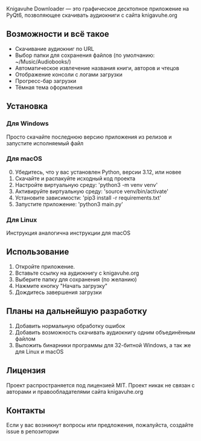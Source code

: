 Knigavuhe Downloader — это графическое десктопное приложение на PyQt6, позволяющее скачивать аудиокниги с сайта knigavuhe.org

## Возможности и всё такое

* Скачивание аудиокниг по URL
* Выбор папки для сохранения файлов (по умолчанию: ~/Music/Audiobooks/)
* Автоматическое извлечение названия книги, авторов и чтецов
* Отображение консоли с логами загрузки
* Прогресс-бар загрузки
* Тёмная тема оформления

## Установка

### Для Windows

Просто скачайте последнюю версию приложения из релизов и запустите исполняемый файл

### Для macOS

0. Убедитесь, что у вас установлен Python, версии 3.12, или новее
1. Скачайте и распакуйте исходный код проекта
2. Настройте виртуальную среду: 'python3 -m venv venv'
3. Активируйте виртуальную среду: 'source venv/bin/activate'
4. Установите зависимости: 'pip3 install -r requirements.txt'
5. Запустите приложение: 'python3 main.py'

### Для Linux

Инструкция аналогична инструкции для macOS

## Использование

1. Откройте приложение.
2. Вставьте ссылку на аудиокнигу с knigavuhe.org
3. Выберите папку для сохранения (по желанию)
4. Нажмите кнопку "Начать загрузку"
5. Дождитесь завершения загрузки

## Планы на дальнейшую разработку

1. Добавить нормальную обработку ошибок
2. Добавить возможность скачивать аудиокнигу одним объединённым файлом
3. Выложить бинарники программы для 32-битной Windows, а так же для Linux и macOS

## Лицензия

Проект распространяется под лицензией MIT. Проект никак не связан с авторами и правообладателями сайта knigavuhe.org

## Контакты

Если у вас возникнут вопросы или предложения, пожалуйста, создайте issue в репозитории
